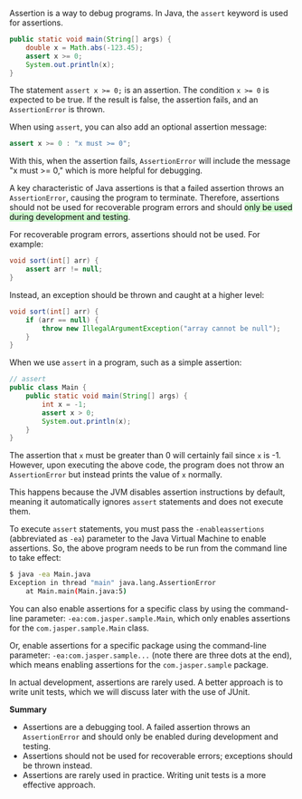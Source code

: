Assertion is a way to debug programs. In Java, the `assert` keyword is used for assertions.

```java
public static void main(String[] args) {
    double x = Math.abs(-123.45);
    assert x >= 0;
    System.out.println(x);
}
```

The statement `assert x >= 0;` is an assertion. The condition `x >= 0` is expected to be true. If the result is false, the assertion fails, and an `AssertionError` is thrown.

When using `assert`, you can also add an optional assertion message:

```java
assert x >= 0 : "x must >= 0";
```

With this, when the assertion fails, `AssertionError` will include the message "x must >= 0," which is more helpful for debugging.

A key characteristic of Java assertions is that a failed assertion throws an `AssertionError`, causing the program to terminate. Therefore, assertions should not be used for recoverable program errors and should <mark style="background: #BBFABBA6;">only be used during development and testing</mark>.

For recoverable program errors, assertions should not be used. For example:

```java
void sort(int[] arr) {
    assert arr != null;
}
```

Instead, an exception should be thrown and caught at a higher level:

```java
void sort(int[] arr) {
    if (arr == null) {
        throw new IllegalArgumentException("array cannot be null");
    }
}
```

When we use `assert` in a program, such as a simple assertion:

```java
// assert
public class Main {
    public static void main(String[] args) {
        int x = -1;
        assert x > 0;
        System.out.println(x);
    }
}
```

The assertion that `x` must be greater than 0 will certainly fail since `x` is -1. However, upon executing the above code, the program does not throw an `AssertionError` but instead prints the value of `x` normally.

This happens because the JVM disables assertion instructions by default, meaning it automatically ignores `assert` statements and does not execute them.

To execute `assert` statements, you must pass the `-enableassertions` (abbreviated as `-ea`) parameter to the Java Virtual Machine to enable assertions. So, the above program needs to be run from the command line to take effect:

```bash
$ java -ea Main.java
Exception in thread "main" java.lang.AssertionError
    at Main.main(Main.java:5)
```

You can also enable assertions for a specific class by using the command-line parameter: `-ea:com.jasper.sample.Main`, which only enables assertions for the `com.jasper.sample.Main` class.

Or, enable assertions for a specific package using the command-line parameter: `-ea:com.jasper.sample...` (note there are three dots at the end), which means enabling assertions for the `com.jasper.sample` package.

In actual development, assertions are rarely used. A better approach is to write unit tests, which we will discuss later with the use of JUnit.

**Summary**
- Assertions are a debugging tool. A failed assertion throws an `AssertionError` and should only be enabled during development and testing.
- Assertions should not be used for recoverable errors; exceptions should be thrown instead.
- Assertions are rarely used in practice. Writing unit tests is a more effective approach.